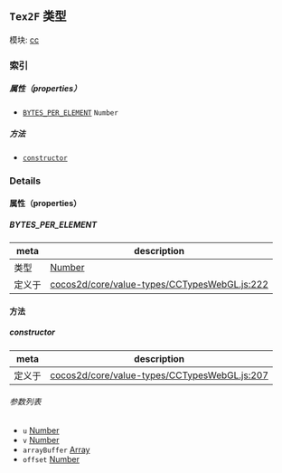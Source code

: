 ## `Tex2F` 类型



模块: [cc](../modules/cc.md)





### 索引

##### 属性（properties）

  - [`BYTES_PER_ELEMENT`](#bytesperelement) `Number` 



##### 方法

  - [`constructor`](#constructor) 



### Details


#### 属性（properties）


##### BYTES_PER_ELEMENT

> 

| meta | description |
|------|-------------|
| 类型 | <a href="https://developer.mozilla.org/en/JavaScript/Reference/Global_Objects/Number" class="crosslink external" target="_blank">Number</a> |
| 定义于 | [cocos2d/core/value-types/CCTypesWebGL.js:222](https://github.com/cocos-creator/engine/blob/d6ec4c03aa86f40af14d21ef9f059fed5e540c58/cocos2d/core/value-types/CCTypesWebGL.js#L222) |






<!-- Method Block -->
#### 方法


##### constructor



| meta | description |
|------|-------------|
| 定义于 | [cocos2d/core/value-types/CCTypesWebGL.js:207](https://github.com/cocos-creator/engine/blob/d6ec4c03aa86f40af14d21ef9f059fed5e540c58/cocos2d/core/value-types/CCTypesWebGL.js#L207) |

###### 参数列表
- `u` <a href="https://developer.mozilla.org/en/JavaScript/Reference/Global_Objects/Number" class="crosslink external" target="_blank">Number</a> 
- `v` <a href="https://developer.mozilla.org/en/JavaScript/Reference/Global_Objects/Number" class="crosslink external" target="_blank">Number</a> 
- `arrayBuffer` <a href="https://developer.mozilla.org/en/JavaScript/Reference/Global_Objects/Array" class="crosslink external" target="_blank">Array</a> 
- `offset` <a href="https://developer.mozilla.org/en/JavaScript/Reference/Global_Objects/Number" class="crosslink external" target="_blank">Number</a> 



